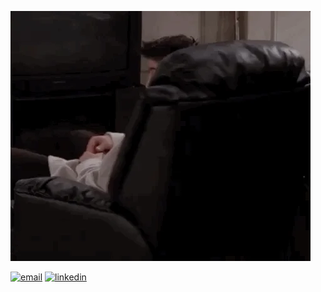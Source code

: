 ![greetings](./assets/hello.webp)

[![email](https://img.shields.io/badge/Gmail-D14836?style=for-the-badge&logo=gmail&logoColor=white)](mailto:richardbieringa@gmail.com)
[![linkedin](https://img.shields.io/badge/LinkedIn-0077B5?style=for-the-badge&logo=linkedin&logoColor=white)](https://www.linkedin.com/in/richardbieringa/)

